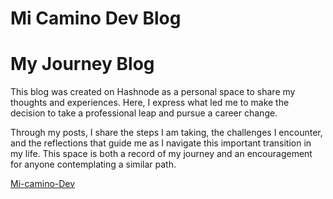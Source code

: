 ﻿# Mi Camino Dev Blog
# My Journey Blog

This blog was created on Hashnode as a personal space to share my thoughts and experiences. Here, I express what led me to make the decision to take a professional leap and pursue a career change.  

Through my posts, I share the steps I am taking, the challenges I encounter, and the reflections that guide me as I navigate this important transition in my life. This space is both a record of my journey and an encouragement for anyone contemplating a similar path.

<a href="https://mi-camino-dev.hashnode.dev/series/diario-de-una-aprendiz-de-codigo">Mi-camino-Dev</a>
